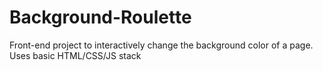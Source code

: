 # Background-Roulette

Front-end project to interactively change the background color of a page. Uses basic HTML/CSS/JS stack
